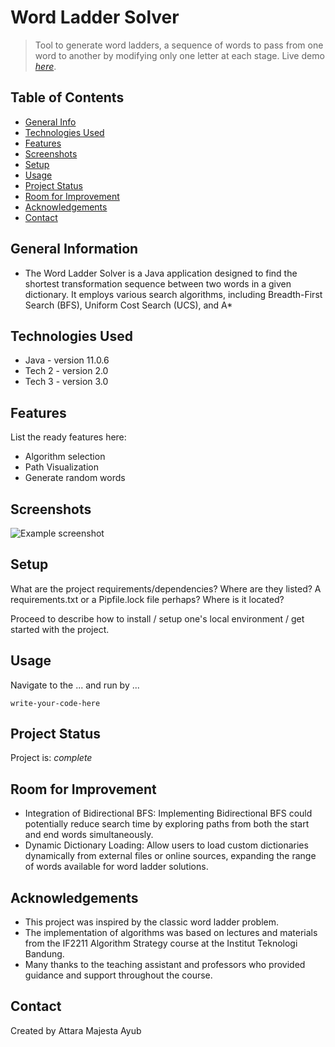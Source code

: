 # Word Ladder Solver
> Tool to generate word ladders, a sequence of words to pass from one word to another by modifying only one letter at each stage.
> Live demo [_here_](https://www.example.com). <!-- If you have the project hosted somewhere, include the link here. -->

## Table of Contents
* [General Info](#general-information)
* [Technologies Used](#technologies-used)
* [Features](#features)
* [Screenshots](#screenshots)
* [Setup](#setup)
* [Usage](#usage)
* [Project Status](#project-status)
* [Room for Improvement](#room-for-improvement)
* [Acknowledgements](#acknowledgements)
* [Contact](#contact)
<!-- * [License](#license) -->


## General Information
- The Word Ladder Solver is a Java application designed to find the shortest transformation sequence between two words in a given dictionary. It employs various search algorithms, including Breadth-First Search (BFS), Uniform Cost Search (UCS), and A*


## Technologies Used
- Java - version 11.0.6
- Tech 2 - version 2.0
- Tech 3 - version 3.0


## Features
List the ready features here:
- Algorithm selection
- Path Visualization
- Generate random words


## Screenshots
![Example screenshot](./img/screenshot.png)
<!-- If you have screenshots you'd like to share, include them here. -->


## Setup
What are the project requirements/dependencies? Where are they listed? A requirements.txt or a Pipfile.lock file perhaps? Where is it located?

Proceed to describe how to install / setup one's local environment / get started with the project.


## Usage
Navigate to the ... and run by ...

`write-your-code-here`


## Project Status
Project is: _complete_ 


## Room for Improvement
- Integration of Bidirectional BFS: Implementing Bidirectional BFS could potentially reduce search time by exploring paths from both the start and end words simultaneously.
- Dynamic Dictionary Loading: Allow users to load custom dictionaries dynamically from external files or online sources, expanding the range of words available for word ladder solutions.

## Acknowledgements
- This project was inspired by the classic word ladder problem.
- The implementation of algorithms was based on lectures and materials from the IF2211 Algorithm Strategy course at the Institut Teknologi Bandung.
- Many thanks to the teaching assistant and professors who provided guidance and support throughout the course.


## Contact
Created by Attara Majesta Ayub


<!-- Optional -->
<!-- ## License -->
<!-- This project is open source and available under the [... License](). -->

<!-- You don't have to include all sections - just the one's relevant to your project -->
